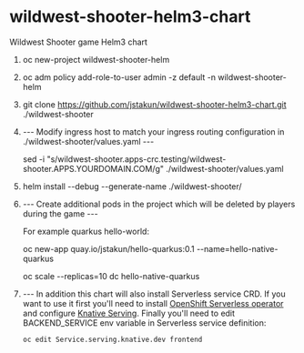 # wildwest-shooter-helm3-chart
Wildwest Shooter game Helm3 chart

1. oc new-project wildwest-shooter-helm

2. oc adm policy add-role-to-user admin -z default -n wildwest-shooter-helm

3. git clone https://github.com/jstakun/wildwest-shooter-helm3-chart.git ./wildwest-shooter

4. --- Modify ingress host to match your ingress routing configuration in ./wildwest-shooter/values.yaml ---

	sed -i "s/wildwest-shooter.apps-crc.testing/wildwest-shooter.APPS.YOURDOMAIN.COM/g" ./wildwest-shooter/values.yaml

5. helm install --debug --generate-name ./wildwest-shooter/

6. --- Create additional pods in the project which will be deleted by players during the game ---

	For example quarkus hello-world:

	oc new-app quay.io/jstakun/hello-quarkus:0.1 --name=hello-native-quarkus

	oc scale --replicas=10 dc hello-native-quarkus

7. --- In addition this chart will also install Serverless service CRD. If you want to use it first you'll need to install [OpenShift Serverless 
       operator](https://docs.openshift.com/container-platform/4.3/serverless/installing_serverless/installing-openshift-serverless.html) and configure [Knative Serving](https://docs.openshift.com/container-platform/4.3/serverless/installing_serverless/installing-knative-serving.html). Finally you'll need to edit BACKEND_SERVICE env variable in Serverless service definition:
     
       oc edit Service.serving.knative.dev frontend
